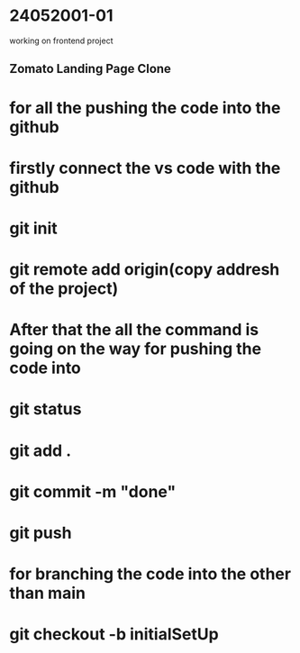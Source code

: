 # 24052001-01
working on frontend project
## Zomato Landing Page Clone


# for all the pushing the code into the github 
# firstly connect the vs code with the github
# git init
# git remote add origin(copy addresh of the project)

# After that the all the command is going on the way for pushing the code into 
# git status 
# git add .
# git commit -m "done"
# git push

# for branching the code into the other than main 
# git checkout -b initialSetUp